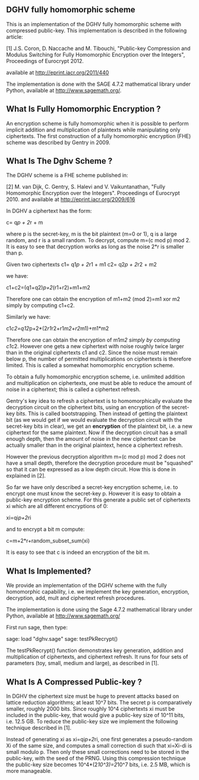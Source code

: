 ## DGHV fully homomorphic scheme

This is an implementation of the DGHV fully homomorphic scheme with compressed public-key. This implementation is described in the following article: 

[1] J.S. Coron, D. Naccache and M. Tibouchi, "Public-key Compression and
Modulus Switching for Fully Homomorphic Encryption over the Integers",
Proceedings of Eurocrypt 2012.

available at http://eprint.iacr.org/2011/440

The implementation is done with the SAGE 4.7.2 mathematical library under Python, available at http://www.sagemath.org/.

## What Is Fully Homomorphic Encryption ?

An encryption scheme is fully homomorphic when it is possible to perform implicit addition and multiplication of plaintexts while manipulating only ciphertexts. The first construction of a fully homomorphic encryption (FHE) scheme was described by Gentry in 2009.  

## What Is The Dghv Scheme ?

The DGHV scheme is a FHE scheme published in:

[2] M. van Dijk, C. Gentry, S. Halevi and V. Vaikuntanathan, "Fully Homomorphic Encryption over the Integers". Proceedings of Eurocrypt 2010. and available at http://eprint.iacr.org/2009/616

In DGHV a ciphertext has the form:

c= q*p + 2*r + m

where p is the secret-key, m is the bit plaintext (m=0 or 1), q is a large random, and r is a small random.
To decrypt, compute m=(c mod p) mod 2. It is easy to see that decryption works as long as the noise 2*r is smaller than p.

Given two ciphertexts 
c1= q1*p + 2*r1 + m1
c2= q2*p + 2*r2 + m2

we have:

c1+c2=(q1+q2)*p+2*(r1+r2)+m1+m2

Therefore one can obtain the encryption of m1+m2 (mod 2)=m1 xor m2 simply by computing c1+c2.  

Similarly we have:

c1*c2=q12*p+2*(2*r1*r2+r1*m2+r2*m1)+m1*m2

Therefore one can obtain the encryption of m1*m2 simply by computing c1*c2. However one gets a new ciphertext with noise roughly twice larger than in the original ciphertexts c1 and c2. Since the noise must remain below p, the number of permitted multiplications on ciphertexts is therefore limited. This is called a somewhat homomorphic encryption scheme. 
 
To obtain a fully homomorphic encryption scheme, i.e. unlimited addition and multiplication on ciphertexts, one must be able to reduce the amount of noise in a ciphertext; this is called a ciphertext refresh.

Gentry's key idea to refresh a ciphertext is to homomorphically evaluate the decryption circuit on the ciphertext bits, using an encryption of the secret-key bits. This is called bootstrapping.  Then instead of getting the  plaintext bit (as we would get if we  would evaluate the decryption circuit with the secret-key bits in clear), we get an __encryption__ of the plaintext bit, i.e. a new ciphertext for the same plaintext. Now if the decryption circuit has a small enough depth, then the amount of noise in the new ciphertext can be actually smaller than in the original plaintext, hence a ciphertext refresh.

However the previous decryption algorithm m=(c mod p) mod 2 does not have a small depth, therefore the decryption procedure must be "squashed" so that it can be expressed as a low depth circuit. How this is done in explained in [2].

So far we have only described a secret-key encryption scheme, i.e. to encrypt one must know the secret-key p. However it is easy to obtain a public-key encryption scheme. For this generate a public set of ciphertexts xi which are all different encryptions of 0: 

xi=qi*p+2*ri

and to encrypt a bit m compute:

c=m+2*r+random_subset_sum(xi)

It is easy to see that c is indeed an encryption of the bit m.

## What Is Implemented?

We provide an implementation of the DGHV scheme with the fully homomorphic capability, i.e. we implement the key generation, encryption, decryption, add, mult and ciphertext refresh procedures. 

The implementation is done using the Sage 4.7.2 mathematical library under Python, available at http://www.sagemath.org/

First run sage, then type:

sage: load "dghv.sage"
sage: testPkRecrypt()

The testPkRecrypt() function demonstrates key generation, addition and multiplication of ciphertexts, and ciphertext refresh. It runs for four sets of parameters (toy, small, medium and large), as described in [1].


## What Is A Compressed Public-key ?

In DGHV the ciphertext size must be huge to prevent attacks based on lattice reduction algorithms; at least 10^7 bits. The secret p is comparatively smaller, roughly 2000 bits. Since roughly 10^4 ciphertexts xi must be included in the public-key, that would give a public-key size of 10^11 bits, i.e. 12.5 GB. To reduce the public-key size we implement the following technique described in [1]. 

Instead of generating xi as xi=qi*p+2*ri, one first generates a pseudo-random Xi of the same size, and computes a small correction di such that xi=Xi-di is small modulo p. Then only these small corrections need to be stored in the public-key, with the seed of the PRNG. Using this compression technique the public-key size becomes 10^4*(2*10^3)=2*10^7 bits, i.e. 2.5 MB, which is more manageable.